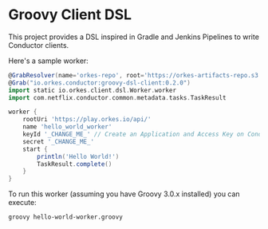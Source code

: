 # Groovy Client DSL

This project provides a DSL inspired in Gradle and Jenkins Pipelines to write Conductor clients.

Here's a sample worker:

```groovy
@GrabResolver(name='orkes-repo', root='https://orkes-artifacts-repo.s3.amazonaws.com/releases', m2Compatible='true')
@Grab("io.orkes.conductor:groovy-dsl-client:0.2.0")
import static io.orkes.client.dsl.Worker.worker
import com.netflix.conductor.common.metadata.tasks.TaskResult

worker {
    rootUri 'https://play.orkes.io/api/'
    name 'hello_world_worker'
    keyId '_CHANGE_ME_' // Create an Application and Access Key on Conductor UI
    secret '_CHANGE_ME_'
    start {
        println('Hello World!')
        TaskResult.complete()
    }
}
```

To run this worker (assuming you have Groovy 3.0.x installed) you can execute:

```bash
groovy hello-world-worker.groovy
```
